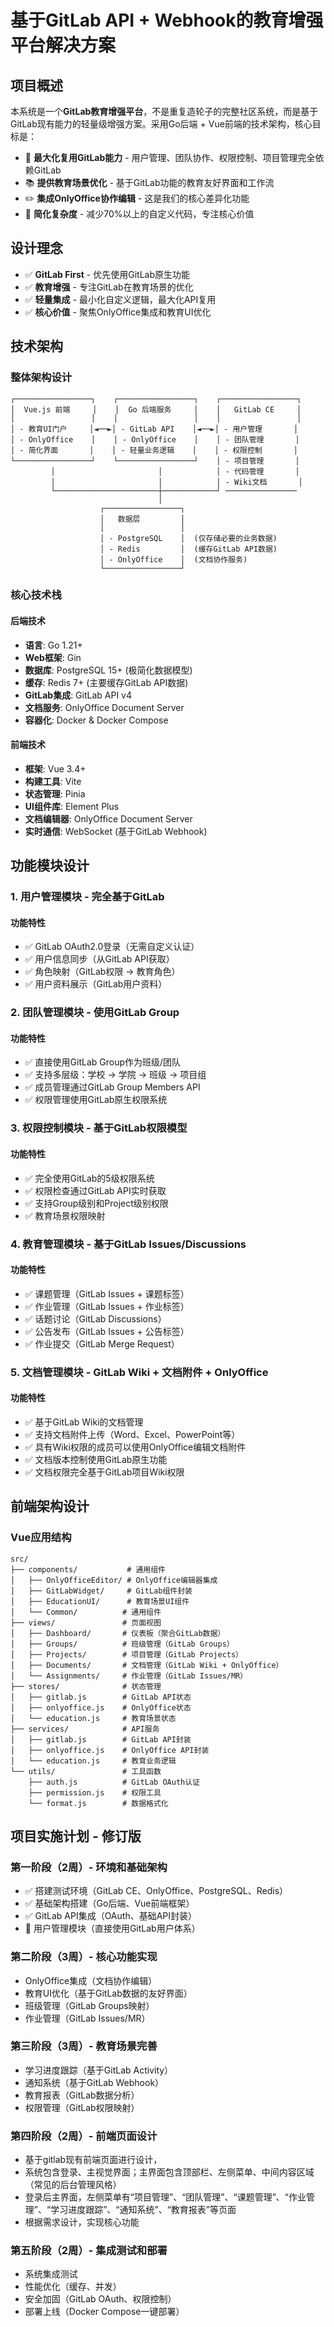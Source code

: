 # 基于GitLab API + Webhook的教育增强平台解决方案

## 项目概述

本系统是一个**GitLab教育增强平台**，不是重复造轮子的完整社区系统，而是基于GitLab现有能力的轻量级增强方案。采用Go后端 + Vue前端的技术架构，核心目标是：

- 🔗 **最大化复用GitLab能力** - 用户管理、团队协作、权限控制、项目管理完全依赖GitLab
- 📚 **提供教育场景优化** - 基于GitLab功能的教育友好界面和工作流
- ✏️ **集成OnlyOffice协作编辑** - 这是我们的核心差异化功能
- 🎯 **简化复杂度** - 减少70%以上的自定义代码，专注核心价值

## 设计理念
- ✅ **GitLab First** - 优先使用GitLab原生功能
- ✅ **教育增强** - 专注GitLab在教育场景的优化
- ✅ **轻量集成** - 最小化自定义逻辑，最大化API复用
- ✅ **核心价值** - 聚焦OnlyOffice集成和教育UI优化

## 技术架构

### 整体架构设计

```
┌─────────────────┐    ┌─────────────────┐    ┌─────────────────┐
│  Vue.js 前端     │    │  Go 后端服务     │    │   GitLab CE     │
│                 │    │                 │    │                 │
│ - 教育UI门户     │◄──►│ - GitLab API    │◄──►│ - 用户管理       │
│ - OnlyOffice    │    │ - OnlyOffice    │    │ - 团队管理       │
│ - 简化界面       │    │ - 轻量业务逻辑    │    │ - 权限控制       │
└─────────────────┘    └─────────────────┘    │ - 项目管理       │
         │                       │            │ - 代码管理       │
         │                       │            │ - Wiki文档       │
         └───────────────────────┼────────────┘ ────────────────            
                                 │
                    ┌─────────────────┐
                    │   数据层         │
                    │                 │
                    │ - PostgreSQL    │  (仅存储必要的业务数据)
                    │ - Redis         │  (缓存GitLab API数据)
                    │ - OnlyOffice    │  (文档协作服务)
                    └─────────────────┘
```

### 核心技术栈

#### 后端技术
- **语言**: Go 1.21+
- **Web框架**: Gin
- **数据库**: PostgreSQL 15+ (极简化数据模型)
- **缓存**: Redis 7+ (主要缓存GitLab API数据)
- **GitLab集成**: GitLab API v4
- **文档服务**: OnlyOffice Document Server
- **容器化**: Docker & Docker Compose

#### 前端技术
- **框架**: Vue 3.4+
- **构建工具**: Vite
- **状态管理**: Pinia
- **UI组件库**: Element Plus
- **文档编辑器**: OnlyOffice Document Server
- **实时通信**: WebSocket (基于GitLab Webhook)

## 功能模块设计

### 1. 用户管理模块 - 完全基于GitLab

#### 功能特性
- ✅ GitLab OAuth2.0登录（无需自定义认证）
- ✅ 用户信息同步（从GitLab API获取）
- ✅ 角色映射（GitLab权限 -> 教育角色）
- ✅ 用户资料展示（GitLab用户资料）


### 2. 团队管理模块 - 使用GitLab Group

#### 功能特性
- ✅ 直接使用GitLab Group作为班级/团队
- ✅ 支持多层级：学校 -> 学院 -> 班级 -> 项目组
- ✅ 成员管理通过GitLab Group Members API
- ✅ 权限管理使用GitLab原生权限系统

### 3. 权限控制模块 - 基于GitLab权限模型

#### 功能特性
- ✅ 完全使用GitLab的5级权限系统
- ✅ 权限检查通过GitLab API实时获取
- ✅ 支持Group级别和Project级别权限
- ✅ 教育场景权限映射


### 4. 教育管理模块 - 基于GitLab Issues/Discussions

#### 功能特性
- ✅ 课题管理（GitLab Issues + 课题标签）
- ✅ 作业管理（GitLab Issues + 作业标签）  
- ✅ 话题讨论（GitLab Discussions）
- ✅ 公告发布（GitLab Issues + 公告标签）
- ✅ 作业提交（GitLab Merge Request）

### 5. 文档管理模块 - GitLab Wiki + 文档附件 + OnlyOffice

#### 功能特性
- ✅ 基于GitLab Wiki的文档管理
- ✅ 支持文档附件上传（Word、Excel、PowerPoint等）
- ✅ 具有Wiki权限的成员可以使用OnlyOffice编辑文档附件
- ✅ 文档版本控制使用GitLab原生功能
- ✅ 文档权限完全基于GitLab项目Wiki权限

## 前端架构设计

### Vue应用结构

```
src/
├── components/           # 通用组件
│   ├── OnlyOfficeEditor/ # OnlyOffice编辑器集成
│   ├── GitLabWidget/     # GitLab组件封装
│   ├── EducationUI/      # 教育场景UI组件
│   └── Common/          # 通用组件
├── views/               # 页面视图
│   ├── Dashboard/       # 仪表板（聚合GitLab数据）
│   ├── Groups/          # 班级管理（GitLab Groups）
│   ├── Projects/        # 项目管理（GitLab Projects）
│   ├── Documents/       # 文档管理（GitLab Wiki + OnlyOffice）
│   └── Assignments/     # 作业管理（GitLab Issues/MR）
├── stores/              # 状态管理
│   ├── gitlab.js        # GitLab API状态
│   ├── onlyoffice.js    # OnlyOffice状态
│   └── education.js     # 教育场景状态
├── services/            # API服务
│   ├── gitlab.js        # GitLab API封装
│   ├── onlyoffice.js    # OnlyOffice API封装
│   └── education.js     # 教育业务逻辑
└── utils/               # 工具函数
    ├── auth.js          # GitLab OAuth认证
    ├── permission.js    # 权限工具
    └── format.js        # 数据格式化
```

## 项目实施计划 - 修订版

### 第一阶段（2周）- 环境和基础架构
- ✅ 搭建测试环境（GitLab CE、OnlyOffice、PostgreSQL、Redis）
- ✅ 基础架构搭建（Go后端、Vue前端框架）
- ✅ GitLab API集成（OAuth、基础API封装）
- 🔄 用户管理模块（直接使用GitLab用户体系）

### 第二阶段（3周）- 核心功能实现
- OnlyOffice集成（文档协作编辑）
- 教育UI优化（基于GitLab数据的友好界面）
- 班级管理（GitLab Groups映射）
- 作业管理（GitLab Issues/MR）

### 第三阶段（3周）- 教育场景完善
- 学习进度跟踪（基于GitLab Activity）
- 通知系统（基于GitLab Webhook）
- 教育报表（GitLab数据分析）
- 权限管理（GitLab权限映射）

### 第四阶段（2周）- 前端页面设计
- 基于gitlab现有前端页面进行设计，
- 系统包含登录、主视觉界面；主界面包含顶部栏、左侧菜单、中间内容区域（常见的后台管理风格）
- 登录后主界面，左侧菜单有“项目管理”、“团队管理”、“课题管理”、“作业管理”、“学习进度跟踪”、“通知系统”、“教育报表”等页面
- 根据需求设计，实现核心功能
### 第五阶段（2周）- 集成测试和部署
- 系统集成测试
- 性能优化（缓存、并发）
- 安全加固（GitLab OAuth、权限控制）
- 部署上线（Docker Compose一键部署）
